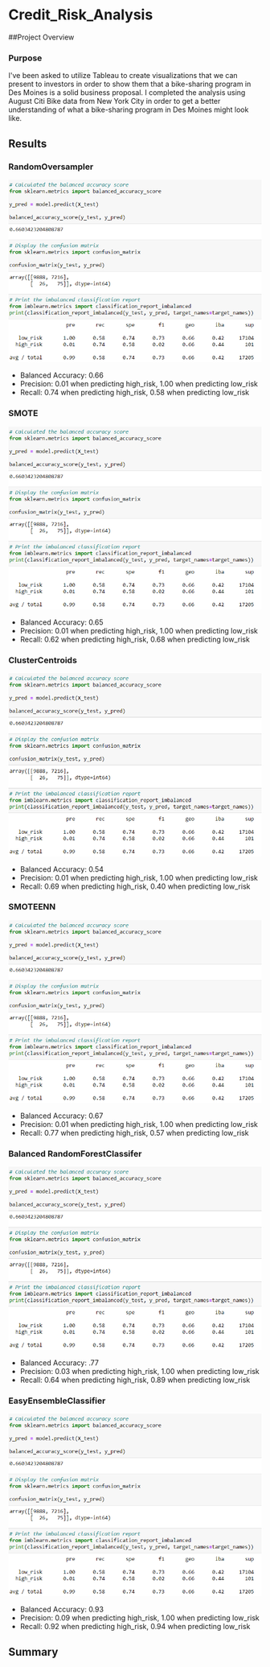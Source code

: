 # Credit_Risk_Analysis

##Project Overview
### Purpose
I've been asked to utilize Tableau to create visualizations that we can present to investors in order to show them that a bike-sharing program in Des Moines is a solid business proposal. I completed the analysis using August Citi Bike data from New York City in order to get a better understanding of what a bike-sharing program in Des Moines might look like.

## Results
### RandomOversampler
![RandomOversampler](https://github.com/secicciari/Credit_Risk_Analysis/blob/main/resources/RandomOversampler.PNG)
- Balanced Accuracy: 0.66
- Precision: 0.01 when predicting high_risk, 1.00 when predicting low_risk
- Recall: 0.74 when predicting high_risk, 0.58 when predicting low_risk

### SMOTE
![SMOTE](https://github.com/secicciari/Credit_Risk_Analysis/blob/main/resources/RandomOversampler.PNG)
- Balanced Accuracy: 0.65
- Precision: 0.01 when predicting high_risk, 1.00 when predicting low_risk
- Recall: 0.62 when predicting high_risk, 0.68 when predicting low_risk

### ClusterCentroids
![ClusterCentroids](https://github.com/secicciari/Credit_Risk_Analysis/blob/main/resources/RandomOversampler.PNG)
- Balanced Accuracy: 0.54
- Precision: 0.01 when predicting high_risk, 1.00 when predicting low_risk
- Recall: 0.69 when predicting high_risk, 0.40 when predicting low_risk

### SMOTEENN
![SMOTEENN](https://github.com/secicciari/Credit_Risk_Analysis/blob/main/resources/RandomOversampler.PNG)
- Balanced Accuracy: 0.67
- Precision: 0.01 when predicting high_risk, 1.00 when predicting low_risk
- Recall: 0.77 when predicting high_risk, 0.57 when predicting low_risk

### Balanced RandomForestClassifer
![BalancedRandomForestClassifer](https://github.com/secicciari/Credit_Risk_Analysis/blob/main/resources/RandomOversampler.PNG)
- Balanced Accuracy: .77
- Precision: 0.03 when predicting high_risk, 1.00 when predicting low_risk
- Recall: 0.64 when predicting high_risk, 0.89 when predicting low_risk

### EasyEnsembleClassifier
![EasyEnsembleClassifier](https://github.com/secicciari/Credit_Risk_Analysis/blob/main/resources/RandomOversampler.PNG)
- Balanced Accuracy: 0.93
- Precision: 0.09 when predicting high_risk, 1.00 when predicting low_risk
- Recall: 0.92 when predicting high_risk, 0.94 when predicting low_risk

## Summary

